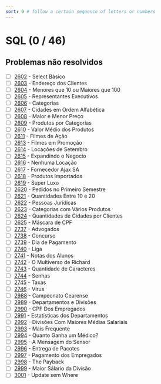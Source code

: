 ```yaml
---
sort: 9 # follow a certain sequence of letters or numbers
---
```


# SQL (0 / 46)

## Problemas não resolvidos
  - [ ]  [2602](https://www.urionlinejudge.com.br/judge/pt/problems/view/2602) - Select Básico
  - [ ]  [2603](https://www.urionlinejudge.com.br/judge/pt/problems/view/2603) - Endereço dos Clientes
  - [ ]  [2604](https://www.urionlinejudge.com.br/judge/pt/problems/view/2604) - Menores que 10 ou Maiores que 100
  - [ ]  [2605](https://www.urionlinejudge.com.br/judge/pt/problems/view/2605) - Representantes Executivos
  - [ ]  [2606](https://www.urionlinejudge.com.br/judge/pt/problems/view/2606) - Categorias
  - [ ]  [2607](https://www.urionlinejudge.com.br/judge/pt/problems/view/2607) - Cidades em Ordem Alfabética
  - [ ]  [2608](https://www.urionlinejudge.com.br/judge/pt/problems/view/2608) - Maior e Menor Preço
  - [ ]  [2609](https://www.urionlinejudge.com.br/judge/pt/problems/view/2609) - Produtos por Categorias
  - [ ]  [2610](https://www.urionlinejudge.com.br/judge/pt/problems/view/2610) - Valor Médio dos Produtos
  - [ ]  [2611](https://www.urionlinejudge.com.br/judge/pt/problems/view/2611) - Filmes de Ação
  - [ ]  [2613](https://www.urionlinejudge.com.br/judge/pt/problems/view/2613) - Filmes em Promoção
  - [ ]  [2614](https://www.urionlinejudge.com.br/judge/pt/problems/view/2614) - Locações de Setembro
  - [ ]  [2615](https://www.urionlinejudge.com.br/judge/pt/problems/view/2615) - Expandindo o Negocio
  - [ ]  [2616](https://www.urionlinejudge.com.br/judge/pt/problems/view/2616) - Nenhuma Locação
  - [ ]  [2617](https://www.urionlinejudge.com.br/judge/pt/problems/view/2617) - Fornecedor Ajax SA
  - [ ]  [2618](https://www.urionlinejudge.com.br/judge/pt/problems/view/2618) - Produtos Importados
  - [ ]  [2619](https://www.urionlinejudge.com.br/judge/pt/problems/view/2619) - Super Luxo
  - [ ]  [2620](https://www.urionlinejudge.com.br/judge/pt/problems/view/2620) - Pedidos no Primeiro Semestre
  - [ ]  [2621](https://www.urionlinejudge.com.br/judge/pt/problems/view/2621) - Quantidades Entre 10 e 20
  - [ ]  [2622](https://www.urionlinejudge.com.br/judge/pt/problems/view/2622) - Pessoas Jurídicas
  - [ ]  [2623](https://www.urionlinejudge.com.br/judge/pt/problems/view/2623) - Categorias com Vários Produtos
  - [ ]  [2624](https://www.urionlinejudge.com.br/judge/pt/problems/view/2624) - Quantidades de Cidades por Clientes
  - [ ]  [2625](https://www.urionlinejudge.com.br/judge/pt/problems/view/2625) - Máscara de CPF
  - [ ]  [2737](https://www.urionlinejudge.com.br/judge/pt/problems/view/2737) - Advogados
  - [ ]  [2738](https://www.urionlinejudge.com.br/judge/pt/problems/view/2738) - Concurso
  - [ ]  [2739](https://www.urionlinejudge.com.br/judge/pt/problems/view/2739) - Dia de Pagamento
  - [ ]  [2740](https://www.urionlinejudge.com.br/judge/pt/problems/view/2740) - Liga
  - [ ]  [2741](https://www.urionlinejudge.com.br/judge/pt/problems/view/2741) - Notas dos Alunos
  - [ ]  [2742](https://www.urionlinejudge.com.br/judge/pt/problems/view/2742) - O Multiverso de Richard
  - [ ]  [2743](https://www.urionlinejudge.com.br/judge/pt/problems/view/2743) - Quantidade de Caracteres
  - [ ]  [2744](https://www.urionlinejudge.com.br/judge/pt/problems/view/2744) - Senhas
  - [ ]  [2745](https://www.urionlinejudge.com.br/judge/pt/problems/view/2745) - Taxas
  - [ ]  [2746](https://www.urionlinejudge.com.br/judge/pt/problems/view/2746) - Virus
  - [ ]  [2988](https://www.urionlinejudge.com.br/judge/pt/problems/view/2988) - Campeonato Cearense
  - [ ]  [2989](https://www.urionlinejudge.com.br/judge/pt/problems/view/2989) - Departamentos e Divisões
  - [ ]  [2990](https://www.urionlinejudge.com.br/judge/pt/problems/view/2990) - CPF Dos Empregados
  - [ ]  [2991](https://www.urionlinejudge.com.br/judge/pt/problems/view/2991) - Estatísticas dos Departamentos
  - [ ]  [2992](https://www.urionlinejudge.com.br/judge/pt/problems/view/2992) - Divisões Com Maiores Médias Salariais
  - [ ]  [2993](https://www.urionlinejudge.com.br/judge/pt/problems/view/2993) - Mais Frequente
  - [ ]  [2994](https://www.urionlinejudge.com.br/judge/pt/problems/view/2994) - Quanto Ganha um Médico?
  - [ ]  [2995](https://www.urionlinejudge.com.br/judge/pt/problems/view/2995) - A Mensagem do Sensor
  - [ ]  [2996](https://www.urionlinejudge.com.br/judge/pt/problems/view/2996) - Entrega de Pacotes
  - [ ]  [2997](https://www.urionlinejudge.com.br/judge/pt/problems/view/2997) - Pagamento dos Empregados
  - [ ]  [2998](https://www.urionlinejudge.com.br/judge/pt/problems/view/2998) - The Payback
  - [ ]  [2999](https://www.urionlinejudge.com.br/judge/pt/problems/view/2999) - Maior Sálario da Divisão
  - [ ]  [3001](https://www.urionlinejudge.com.br/judge/pt/problems/view/3001) - Update sem Where
